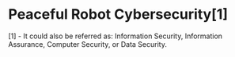 Peaceful Robot Cybersecurity[1]
============================


[1] - It could also be referred as: Information Security, Information Assurance, Computer Security, or Data Security.